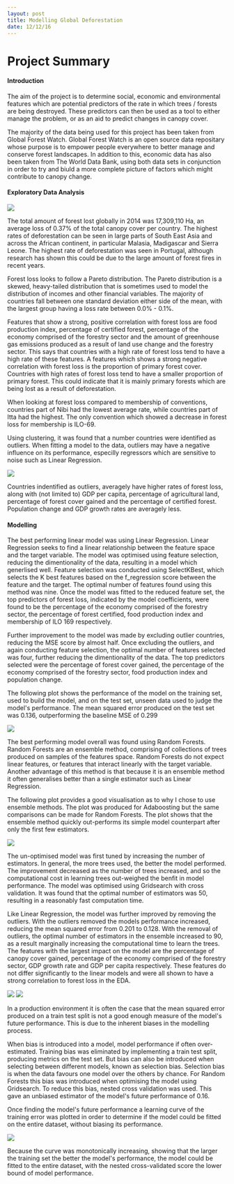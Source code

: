 ```yaml
---
layout: post
title: Modelling Global Deforestation
date: 12/12/16
---
```


# Project Summary

#### Introduction

The aim of the project is to determine social, economic and environmental features which are potential predictors of the rate in which trees / forests are being destroyed. These predictors can then be used as a tool to either manage the problem, or as an aid to predict changes in canopy cover.

The majority of the data being used for this project has been taken from Global Forest Watch. Global Forest Watch is an open source data repositary whose purpose is to empower people everywhere to better manage and conserve forest landscapes. In addition to this, economic data has also been taken from The World Data Bank, using both data sets in conjunction in order to try and biuld a more complete picture of factors which might contribute to canopy change.

#### Exploratory Data Analysis

![](../images/08-01-17-Map.png)

The total amount of forest lost globally in 2014 was 17,309,110 Ha, an average loss of 0.37% of the total canopy cover per country. The highest rates of deforestation can be seen in large parts of South East Asia and across the African continent, in particular Malasia, Madigascar and Sierra Leone. The highest rate of deforestation was seen in Portugal, although research has shown this could be due to the large amount of forest fires in recent years.

Forest loss looks to follow a Pareto distribution. The Pareto distribution is a skewed, heavy-tailed distribution that is sometimes used to model the distribution of incomes and other financial variables. The majority of countries fall between one standard deviation either side of the mean, with the largest group having a loss rate between 0.0% - 0.1%.

Features that show a strong, positive correlation with forest loss are food production index, percentage of certified forest, percentage of the economy comprised of the forestry sector and the amount of greenhouse gas emissions produced as a result of land use change and the forestry sector. This says that countries with a high rate of forest loss tend to have a high rate of these features. A features which shows a strong negative correlation with forest loss is the proportion of primary forest cover. Countries with high rates of forest loss tend to have a smaller proportion of primary forest. This could indicate that it is mainly primary forests which are being lost as a result of deforestation.

When looking at forest loss compared to membership of conventions, countries part of Nibi had the lowest average rate, while countries part of Itta had the highest. The only convention which showed a decrease in forest loss for membership is ILO-69.   

Using clustering, it was found that a number countries were identified as outliers. When fitting a model to the data, outliers may have a negative influence on its performance, especilly regressors which are sensitive to noise such as Linear Regression. 

![](../images/08-01-17-outliars.png)

Countries indentified as outliers, averagely have higher rates of forest loss, along with (not limited to) GDP per capita, percentage of agricultural land, percentage of forest cover gained and the percentage of certified forest. Population change and GDP growth rates are averagely less. 

#### Modelling

The best performing linear model was using Linear Regression. Linear Regression seeks to find a linear relationship between the feature space and the target variable. The model was optimised using feature selection, reducing the dimentionality of the data, resulting in a model which generlised well. Feature selection was conducted using SelectKBest, which selects the K best features based on the f_regression score between the feature and the target. The optimal number of features found using this method was nine. Once the model was fitted to the reduced feature set, the top predictors of forest loss, indicated by the model coefficients, were found to be the percentage of the economy comprised of the forestry sector, the percentage of forest certified, food production index and membership of ILO 169 respectively.

Further improvement to the model was made by excluding outlier countries, reducing the MSE score by almost half. Once excluding the outliers, and again conducting feature selection, the optimal number of features selected was four, further reducing the dimentionality of the data. The top predictors selected were the percentage of forest cover gained, the percentage of the economy comprised of the forestry sector, food production index and population change. 

The following plot shows the performance of the model on the training set, used to build the model, and on the test set, unseen data used to judge the model's performance. The mean squared error produced on the test set was 0.136, outperforming the baseline MSE of 0.299 

![](../images/08-01-17-linear_scatter.png)

The best performing model overall was found using Random Forests. Random Forests are an ensemble method, comprising of collections of trees produced on samples of the features space. Random Forests do not expect linear features, or features that interact linearly with the target variable. Another advantage of this method is that because it is an ensemble method it often generalises better than a single estimator such as Linear Regression.

The following plot provides a good visualisation as to why I chose to use ensemble methods. The plot was produced for Adaboosting but the same comparisons can be made for Random Forests. The plot shows that the ensemble method quickly out-performs its simple model counterpart after only the first few estimators.

![](../images/08-01-17-ensemble_performance.png)


The un-optimised model was first tuned by increasing the number of estimators. In general, the more trees used, the better the model performed. The improvement decreased as the number of trees increased, and so the computational cost in learning trees out-weighed the benfit in model performance. The model was optimised using Gridsearch with cross validation. It was found that the optimal number of estimators was 50, resulting in a reasonably fast computation time.

Like Linear Regression, the model was further improved by removing the outliers. With the outliers removed the models performance increased, reducing the mean squared error from 0.201 to 0.128. With the removal of outliers, the optimal number of estimators in the ensemble increased to 90, as a result marginally increasing the computational time to learn the trees. The features with the largest impact on the model are the percentage of canopy cover gained, percentage of the economy comprised of the forestry sector, GDP growth rate and GDP per capita respectively. These features do not differ significantly to the linear models and were all shown to have a strong correlation to forest loss in the EDA.

![](../images/08-01-17-random_forests_scatters.png)
![](../images/08-01-17-rf_feature_importance.png)

In a production environment it is often the case that the mean squared error produced on a train test split is not a good enough measure of the model's future performance. This is due to the inherent biases in the modelling process.

When bias is introduced into a model, model performance if often over-estimated. Training bias was eliminated by implementing a train test split, producing metrics on the test set. But bias can also be introduced when selecting between different models, known as selection bias. Selection bias is when the data favours one model over the others by chance. For Random Forests this bias was introduced when optimising the model using Gridsearch. To reduce this bias, nested cross validation was used. This gave an unbiased estimator of the model's future performance of 0.16.

Once finding the model's future performance a learning curve of the training error was plotted in order to determine if the model could be fitted on the entire dataset, without biasing its performance.

![](../images/08-01-17-learning_curve.png)

Because the curve was monotonically increasing, showing that the larger the training set the better the model's performance, the model could be fitted to the entire dataset, with the nested cross-validated score the lower bound of model performance.

